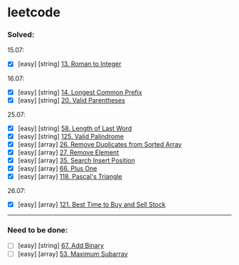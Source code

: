 # leetcode

### Solved:

15.07:  
 - [x] [easy] [string] [13. Roman to Integer](https://leetcode.com/problems/roman-to-integer/)

16.07: 
- [x] [easy] [string] [14. Longest Common Prefix](https://leetcode.com/problems/longest-common-prefix/)
- [x] [easy] [string] [20. Valid Parentheses](https://leetcode.com/problems/valid-parentheses/)

25.07: 
- [x] [easy] [string] [58. Length of Last Word](https://leetcode.com/problems/length-of-last-word/)
- [x] [easy] [string] [125. Valid Palindrome](https://leetcode.com/problems/valid-palindrome/)
- [x] [easy] [array] [26. Remove Duplicates from Sorted Array](https://leetcode.com/problems/remove-duplicates-from-sorted-array/)
- [x] [easy] [array] [27. Remove Element](https://leetcode.com/problems/remove-element/)
- [x] [easy] [array] [35. Search Insert Position](https://leetcode.com/problems/search-insert-position/)
- [x] [easy] [array] [66. Plus One](https://leetcode.com/problems/plus-one/)
- [x] [easy] [array] [118. Pascal's Triangle](https://leetcode.com/problems/pascals-triangle/)

26.07: 
- [x] [easy] [array] [121. Best Time to Buy and Sell Stock](https://leetcode.com/problems/best-time-to-buy-and-sell-stock/)

----
### Need to be done: 
- [ ] [easy] [string] [67. Add Binary](https://leetcode.com/problems/add-binary/)
- [ ] [easy] [array] [53. Maximum Subarray](https://leetcode.com/problems/maximum-subarray)
